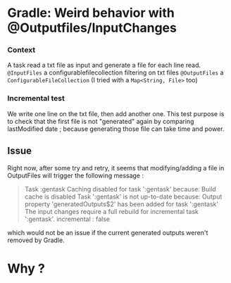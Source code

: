 # Gradle: Weird behavior with @Outputfiles/InputChanges

### Context

A task read a txt file as input and generate a file for each line read.
`@InputFiles`
a configurablefilecollection filtering on txt files
`@OutputFiles`
a `ConfigurableFileCollection` (I tried with a `Map<String, File>` too)

### Incremental test

We write one line on the txt file, then add another one.
This test purpose is to check that the first file is not "generated" again by comparing lastModified date ; because
generating those file can take time and power.

## Issue

Right now, after some try and retry, it seems that modifying/adding a file in OutputFiles will trigger the following
message :
> Task :gentask
> Caching disabled for task ':gentask' because:
> Build cache is disabled
> Task ':gentask' is not up-to-date because:
> Output property 'generatedOutputs$2' has been added for task ':gentask'
> The input changes require a full rebuild for incremental task ':gentask'.
> incremental : false
>

which would not be an issue if the current generated outputs weren't removed by Gradle.

# Why ?
